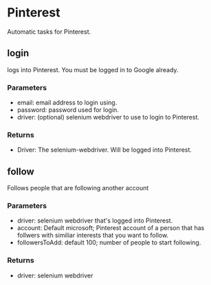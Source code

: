 # Pinterest

Automatic tasks for Pinterest.

## login

logs into Pinterest. You must be logged in to Google already.

### Parameters

* email: email address to login using.
* password: password used for login.
* driver: (optional) selenium webdriver to use to login to Pinterest.

### Returns

* Driver: The selenium-webdriver. Will be logged into Pinterest.

## follow

Follows people that are following another account

### Parameters

* driver: selenium webdriver that's logged into Pinterest.
* account: Default microsoft; Pinterest account of a person that has follwers with similiar interests that you want to follow.
* followersToAdd: default 100; number of people to start following.

### Returns

* driver: selenium webdriver
